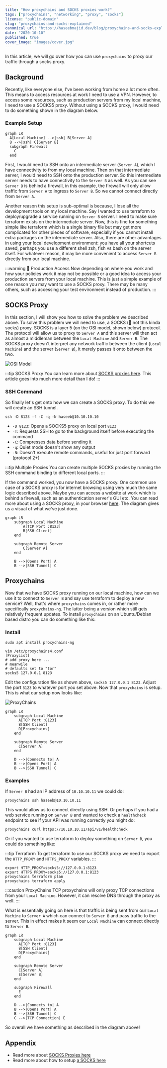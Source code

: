 ```yaml
---
title: "How proxychains and SOCKS proxies work?"
tags: ["proxychains", "networking", "proxy", "socks"]
license: "public-domain"
slug: "proxychains-and-socks-explained"
canonical_url: "https://haseebmajid.dev/blog/proxychains-and-socks-explained/"
date: "2020-10-10"
published: true
cover_image: "images/cover.jpg"
---
```


In this article, we will go over how you can use `proxychains` to proxy our traffic through a socks proxy.

## Background

Recently, like everyone else, I've been working from home a lot more often. This means to access resources at work
I need to use a VPN. However, to access some resources, such as production servers from my local machine, I need to
use a SOCKS5 proxy. Without using a SOCKS proxy, I would need to do something shown in the diagram below.

### Example Setup

```mermaid
graph LR
  A[Local Machine] -->|ssh| B[Server A]
  B -->|ssh| C[Server B]
  subgraph Firewall
    C
  end
```

First, I would need to SSH onto an intermediate server (`Server A`), which I have connectivity to from my local machine.
Then on that intermediate server, I would need to SSH onto the production server. So this intermediate server needs
to have connectivity to the `Server B` as well. As you can see `Server B` is behind a firewall, in this example, the
firewall will only allow traffic from `Server A` to ingress to `Server B`. So we cannot connect directly from `Server A`.

Another reason this setup is sub-optimal is because, I lose all the development tools on my local machine. Say I wanted
to use terraform to deploy/upgrade a service running on `Server B` server. I need to make sure terraform exists
on the intermediate server. Now, this is fine for something simple like terraform which is a single binary file
but may get more complicated for other pieces of software, especially if you cannot install extra packages on
the intermediate server. Also, there are other advantages in using your local development environment: you have
all your shortcuts saved, perhaps you use a different shell zsh, fish vs bash on the server itself. For whatever
reason, it may be more convenient to access `Server B` directly from our local machine.

:::warning 🔐 Production Access
Now depending on where you work and how your policies work it may not be possible or a good idea to access
your production servers from your local machine. This is just a simple example of one reason you may
want to use a SOCKS proxy. There may be many others, such as accessing your test environment instead of
production.
:::

## SOCKS Proxy

In this section, I will show you how to solve the problem we described above. To solve this problem we will need to use,
a SOCKS (🧦 not this kinda socks) proxy. SOCKS is a layer 5 (on the OSI model, shown below) protocol. The protocol will allow
us to proxy to `Server A` and this server will then act as almost a middleman between the `Local Machine` and `Server B`.
The SOCKS proxy doesn't interpret any network traffic between the client (`Local Machine`) and the
server (`Server B`), it merely passes it onto between the two.

![OSI Model](https://upload.wikimedia.org/wikipedia/commons/2/2b/Osi-model.png)

:::tip SOCKS Proxy
You can learn more about
[SOCKS proxies here](https://securityintelligence.com/posts/socks-proxy-primer-what-is-socks5-and-why-should-you-use-it/).
This article goes into much more detail than I do!
:::

### SSH Command

So finally let's get onto how we can create a SOCKS proxy. To do this we will create an SSH tunnel.

```bash{promptUser: haseeb}
ssh -D 8123 -f -C -q -N haseeb@10.10.10.10
```

- `-D 8123`: Opens a SOCKS5 proxy on local port `8123`
- `-f`: Requests SSH to go to the background itself before executing the command
- `-C`: Compresses data before sending it
- `-q`: Quiet mode doesn't show any output
- `-N`: Doesn't execute remote commands, useful for just port forward (protocol 2+)

:::tip Multiple Proxies
You can create multiple SOCKS proxies by running the SSH command binding to different local ports.
:::

If the command worked, you now have a SOCKS proxy. One common use case of a SOCKS proxy is for internet
browsing using very much the same logic described above. Maybe you can access a website at work which is
behind a firewall, such as an authentication server's GUI etc. You can read more about using a SOCKS
proxy, in your browser [here](https://ma.ttias.be/socks-proxy-linux-ssh-bypass-content-filters/).
The diagram gives us a visual of what we've just done.

```mermaid
graph LR
    subgraph Local Machine
        A[TCP Port :8123]
        B[SSH Client]
    end

    subgraph Remote Server
        C[Server A]
    end

    B -->|Opens Port| A
    B -->|SSH Tunnel| C
```

## Proxychains

Now that we have SOCKS proxy running on our local machine, how can we use it to connect to `Server B` and say
use terraform to deploy a new service? Well, that's where `proxychains` comes in, or rather more specifically
`proxychains-ng`. The latter being a version which still gets relatively frequent updates.
To install `proxychains` on an Ubuntu/Debian based distro you can do something like this:

### Install

```bash{promptUser: haseeb}{outputLines:4-8}
sudo apt install proxychains-ng

vim /etc/proxychains4.conf
[ProxyList]
# add proxy here ...
# meanwile
# defaults set to "tor"
socks5 127.0.0.1 8123
```

Edit the configuration file as shown above, `socks5 127.0.0.1 8123`. Adjust the port `8123` to whatever port you set above.
Now that `proxychains` is setup. This is what our setup now looks like:

![ProxyChains](images/proxychains.png)

```mermaid
graph LR
    subgraph Local Machine
      A[TCP Port :8123]
      B[SSH Client]
      D[Proxychains]
    end

    subgraph Remote Server
      C[Server A]
    end

    D -->|Connects to| A
    B -->|Opens Port| A
    B -->|SSH Tunnel| C
```

### Examples

If `Server B` had an IP address of `10.10.10.11` we could do:

```bash{promptUser: haseeb}
proxychains ssh haseeb@10.10.10.11
```

This would allow us to connect directly using SSH. Or perhaps if you had a web service running on `Server B` and wanted to
check a `healthcheck` endpoint to see if your API was running correctly you might do:

```bash{promptUser: haseeb}
proxychains curl https://10.10.10.11/api/v1/healthcheck
```

Or if you wanted to use terraform to deploy something on `Server B`, you could do something like:

:::tip Terraform
To get terraform to use our SOCKS proxy we need to export the `HTTP_PROXY` and `HTTPS_PROXY` variables.
:::

```bash{promptUser: haseeb}
export HTTP_PROXY=socks5://127.0.0.1:8123
export HTTPS_PROXY=socks5://127.0.0.1:8123
proxychains terraform plan
proxychains terraform apply
```

:::caution ProxyChains TCP
proxychains will only proxy TCP connections from your `Local Machine`.
However, it can resolve DNS through the proxy as well.
:::

What is essentially going on here is that traffic is being sent from our `Local Machine` to `Server A` which can
connect to `Server B` and pass traffic to the server. This in effect makes it seem our `Local Machine` can connect
directly to `Server B`.

```mermaid
graph LR
    subgraph Local Machine
      A[TCP Port :8123]
      B[SSH Client]
      D[Proxychains]
    end

    subgraph Remote Server
      C[Server A]
      E[Server B]
    end

    subgraph Firewall
      E
    end

    D -->|Connects to| A
    B -->|Opens Port| A
    B -->|SSH Tunnel| C
    C -->|TCP Connection| E
```

So overall we have something as described in the diagram above!

## Appendix

- Read more about [SOCKS Proxies here](https://securityintelligence.com/posts/socks-proxy-primer-what-is-socks5-and-why-should-you-use-it/)
- Read more about how to setup [a SOCKS here](https://ma.ttias.be/socks-proxy-linux-ssh-bypass-content-filters/)

